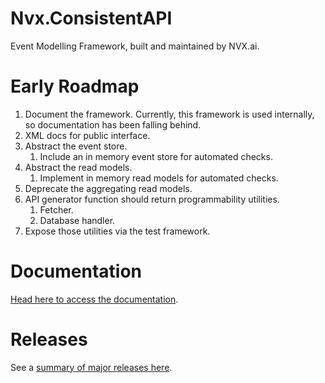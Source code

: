 # Nvx.ConsistentAPI

Event Modelling Framework, built and maintained by NVX.ai.

# Early Roadmap
1. Document the framework. Currently, this framework is used internally, so documentation has been falling behind.
1. XML docs for public interface.
1. Abstract the event store.
    1. Include an in memory event store for automated checks.
1. Abstract the read models.
    1. Implement in memory read models for automated checks.
1. Deprecate the aggregating read models.
1. API generator function should return programmability utilities.
    1. Fetcher.
    2. Database handler.
1. Expose those utilities via the test framework.

# Documentation
[Head here to access the documentation](./docs/README.md).

# Releases
See a [summary of major releases here](./docs/release-details/releases.md).